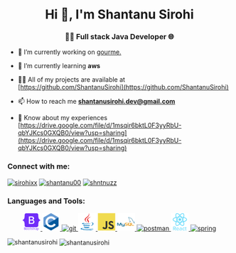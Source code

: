 <h1 align="center">Hi 👋, I'm Shantanu Sirohi</h1>
<h3 align="center">👨‍💻 Full stack Java Developer 🌐</h3>

- 🔭 I’m currently working on [gourme.](https://github.com/ShantanuSirohi/gourme-delivery-platform)

- 🌱 I’m currently learning **aws**

- 👨‍💻 All of my projects are available at [https://github.com/ShantanuSirohi](https://github.com/ShantanuSirohi)

- 📫 How to reach me **shantanusirohi.dev@gmail.com**

- 📄 Know about my experiences [https://drive.google.com/file/d/1msqir6bktL0F3yyRbU-qbYJKcs0GXQB0/view?usp=sharing](https://drive.google.com/file/d/1msqir6bktL0F3yyRbU-qbYJKcs0GXQB0/view?usp=sharing)

<h3 align="left">Connect with me:</h3>
<p align="left">
<a href="https://twitter.com/sirohixx" target="blank"><img align="center" src="https://raw.githubusercontent.com/rahuldkjain/github-profile-readme-generator/master/src/images/icons/Social/twitter.svg" alt="sirohixx" height="30" width="40" /></a>
<a href="https://linkedin.com/in/shantanu00" target="blank"><img align="center" src="https://raw.githubusercontent.com/rahuldkjain/github-profile-readme-generator/master/src/images/icons/Social/linked-in-alt.svg" alt="shantanu00" height="30" width="40" /></a>
<a href="https://instagram.com/shntnuzz" target="blank"><img align="center" src="https://raw.githubusercontent.com/rahuldkjain/github-profile-readme-generator/master/src/images/icons/Social/instagram.svg" alt="shntnuzz" height="30" width="40" /></a>
</p>

<h3 align="left">Languages and Tools:</h3>
<p align="center"> <a href="https://getbootstrap.com" target="_blank" rel="noreferrer"> <img src="https://raw.githubusercontent.com/devicons/devicon/master/icons/bootstrap/bootstrap-plain-wordmark.svg" alt="bootstrap" width="40" height="40"/> </a> <a href="https://www.cprogramming.com/" target="_blank" rel="noreferrer"> <img src="https://raw.githubusercontent.com/devicons/devicon/master/icons/c/c-original.svg" alt="c" width="40" height="40"/> </a> <a href="https://git-scm.com/" target="_blank" rel="noreferrer"> <img src="https://www.vectorlogo.zone/logos/git-scm/git-scm-icon.svg" alt="git" width="40" height="40"/> </a> <a href="https://www.java.com" target="_blank" rel="noreferrer"> <img src="https://raw.githubusercontent.com/devicons/devicon/master/icons/java/java-original.svg" alt="java" width="40" height="40"/> </a> <a href="https://developer.mozilla.org/en-US/docs/Web/JavaScript" target="_blank" rel="noreferrer"> <img src="https://raw.githubusercontent.com/devicons/devicon/master/icons/javascript/javascript-original.svg" alt="javascript" width="40" height="40"/> </a> <a href="https://www.mysql.com/" target="_blank" rel="noreferrer"> <img src="https://raw.githubusercontent.com/devicons/devicon/master/icons/mysql/mysql-original-wordmark.svg" alt="mysql" width="40" height="40"/> </a> <a href="https://postman.com" target="_blank" rel="noreferrer"> <img src="https://www.vectorlogo.zone/logos/getpostman/getpostman-icon.svg" alt="postman" width="40" height="40"/> </a> <a href="https://reactjs.org/" target="_blank" rel="noreferrer"> <img src="https://raw.githubusercontent.com/devicons/devicon/master/icons/react/react-original-wordmark.svg" alt="react" width="40" height="40"/> </a> <a href="https://spring.io/" target="_blank" rel="noreferrer"> <img src="https://www.vectorlogo.zone/logos/springio/springio-icon.svg" alt="spring" width="40" height="40"/> </a> </p>

<p><img align="left" src="https://github-readme-stats.vercel.app/api/top-langs?username=shantanusirohi&show_icons=true&locale=en&layout=compact" alt="shantanusirohi" /></p>

<p>&nbsp;<img align="center" src="https://github-readme-stats.vercel.app/api?username=shantanusirohi&show_icons=true&locale=en" alt="shantanusirohi" /></p>

